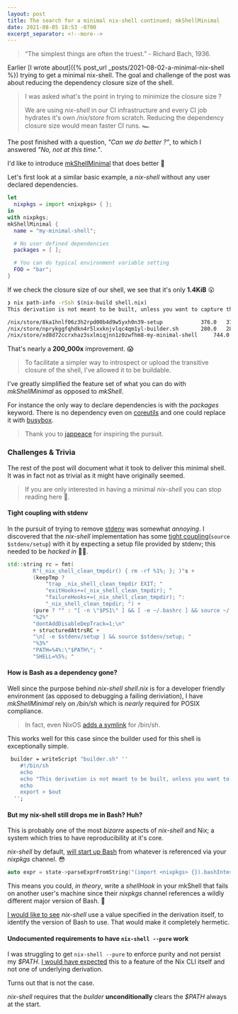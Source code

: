 ```yaml
---
layout: post
title: The search for a minimal nix-shell continued; mkShellMinimal
date: 2021-08-05 18:53 -0700
excerpt_separator: <!--more-->
---
```


> “The simplest things are often the truest.” - Richard Bach, 1936.

Earlier [I wrote about]({% post_url _posts/2021-08-02-a-minimal-nix-shell %}) trying to get a minimal nix-shell. The goal and challenge of the post was about reducing the dependency closure size of the shell.

> I was asked what's the point in trying to minimize the closure size ?
> 
> We are using _nix-shell_ in our CI infrastructure and every CI job hydrates it's own
> _/nix/store_ from scratch. Reducing the dependency closure size would mean faster CI runs. 🏎️

The post finished with a question, _"Can we do better ?"_, to which I answered _"No, not at this time."_.

I'd like to introduce [mkShellMinimal](https://github.com/NixOS/nixpkgs/pull/132617) that does better 🎊

<!--more-->

Let's first look at a similar basic example, a _nix-shell_ without any user declared dependencies.
```nix
let
  nixpkgs = import <nixpkgs> { };
in
with nixpkgs;
mkShellMinimal {
  name = "my-minimal-shell";

  # No user defined dependencies
  packages = [ ];

  # You can do typical environment variable setting
  FOO = "bar";
}
```

If we check the closure size of our shell, we see that it's only **1.4KiB** 😮

```bash
❯ nix path-info -rSsh $(nix-build shell.nix) 
This derivation is not meant to be built, unless you want to capture the dependency closure.

/nix/store/8ka1hnlf06z3h2rpd00b4d9w5yxh0n39-setup        	 376.0 	 376.0
/nix/store/nprykggfqhdkn4r5lxxknjvlqc4qm1yl-builder.sh   	 280.0 	 280.0
/nix/store/xd8d72ccrxhaz3sxlmiqjnn1z0zwfhm8-my-minimal-shell	 744.0 	   1.4K
```

That's nearly a **200_000x** improvement. 😱

> To facilitate a simpler way to introspect or upload the transitive closure of the shell, I've allowed it to be
> buildable.

I've greatly simplified the feature set of what you can do with _mkShellMinimal_ as opposed to _mkShell_.

For instance the only way to declare dependencies is with the _packages_ keyword. There is no dependency even on [coreutils](https://www.gnu.org/software/coreutils/) and one could replace it with [busybox](https://www.busybox.net/).

> Thank you to [jappeace](https://github.com/jappeace) for inspiring the pursuit.

### Challenges & Trivia

The rest of the post will document what it took to deliver this minimal shell. It was in fact not as trivial as it
might have originally seemed.

> If you are only interested in having a minimal _nix-shell_ you can stop reading here 📖.

#### Tight coupling with stdenv

In the pursuit of trying to remove [stdenv](https://nixos.org/manual/nixpkgs/stable/#chap-stdenv) was somewhat _annoying_. I discovered that the _nix-shell_ implementation has some [tight coupling](https://github.com/NixOS/nix/blob/94ec9e47030c2a7280503d338f0dca7ad92811f5/src/nix-build/nix-build.cc#L494)(`source $stdenv/setup`) with it by expecting a setup file provided by stdenv; this needed to be _hacked in_ 🐱‍💻.

```c++
std::string rc = fmt(
        R"(_nix_shell_clean_tmpdir() { rm -rf %1%; }; )"s +
        (keepTmp ?
            "trap _nix_shell_clean_tmpdir EXIT; "
            "exitHooks+=(_nix_shell_clean_tmpdir); "
            "failureHooks+=(_nix_shell_clean_tmpdir); ":
            "_nix_shell_clean_tmpdir; ") +
        (pure ? "" : "[ -n \"$PS1\" ] && [ -e ~/.bashrc ] && source ~/.bashrc;") +
        "%2%"
        "dontAddDisableDepTrack=1;\n"
        + structuredAttrsRC +
        "\n[ -e $stdenv/setup ] && source $stdenv/setup; "
        "%3%"
        "PATH=%4%:\"$PATH\"; "
        "SHELL=%5%; "
```

#### How is Bash as a dependency gone?

Well since the purpose behind _nix-shell shell.nix_ is for a developer friendly environment (as opposed to debugging a failing deriviation), I have _mkShellMinimal_ rely on _/bin/sh_ which is _nearly_ required for POSIX compliance.

> In fact, even NixOS [adds a symlink](https://github.com/NixOS/nixpkgs/blame/982fe76fa696743f7ddcfea68a54ed3c1a9ee4ec/nixos/modules/config/shells-environment.nix#L191-L198) for /bin/sh.

This works well for this case since the builder used for this shell is exceptionally simple.

```nix
 builder = writeScript "builder.sh" ''
    #!/bin/sh
    echo
    echo "This derivation is not meant to be built, unless you want to capture the dependency closure.";
    echo
    export > $out
  '';
```

#### But my nix-shell still drops me in Bash? Huh?

This is probably one of the most _bizarre_ aspects of _nix-shell_ and Nix; a system which tries to have reproducibility at it's core.

_nix-shell_ by default, [will start up Bash](https://github.com/NixOS/nix/blob/94ec9e47030c2a7280503d338f0dca7ad92811f5/src/nix-build/nix-build.cc#L365) from whatever is referenced via your _nixpkgs_ channel. 😳

```c++
auto expr = state->parseExprFromString("(import <nixpkgs> {}).bashInteractive", absPath("."));
```

This means you could, _in theory_, write a _shellHook_ in your mkShell that fails on another user's machine since their _nixpkgs_ channel references a wildly different major version of Bash. 🤯

[I would like to see](https://github.com/NixOS/nix/issues/5098) _nix-shell_ use a value specified in the derivation itself, to identify the version of Bash to use. That would make it completely hermetic.

#### Undocumented requirements to have `nix-shell --pure` work

I was struggling to get `nix-shell --pure` to enforce purity and not persist my _$PATH_. [I would have expected](https://github.com/NixOS/nix/issues/5092) this to a feature of the Nix CLI itself and not one of underlying derivation.

Turns out that is not the case. 

_nix-shell_ requires that the _builder_ **unconditionally** clears the _$PATH_ always at the start. 
